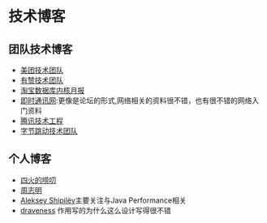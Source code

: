 
# 技术博客

## 团队技术博客

+ [美团技术团队](https://tech.meituan.com/)
+ [有赞技术团队](https://tech.youzan.com/)
+ [淘宝数据库内核月报](http://mysql.taobao.org/monthly/)
+ [即时通讯网](http://www.52im.net/):更像是论坛的形式,网络相关的资料很不错，也有很不错的网络入门资料
+ [腾讯技术工程](https://cloud.tencent.com/developer/column/1283)
+ [字节跳动技术团队](https://juejin.cn/user/1838039172387262)
## 个人博客

+ [四火的唠叨](https://www.raychase.net/)
+ [周志明](https://github.com/fenixsoft)
+ [Aleksey Shipilëv](https://shipilev.net/)主要关注与Java Performance相关
+ [draveness](https://draveness.me/) 作用写的为什么这么设计写得很不错
